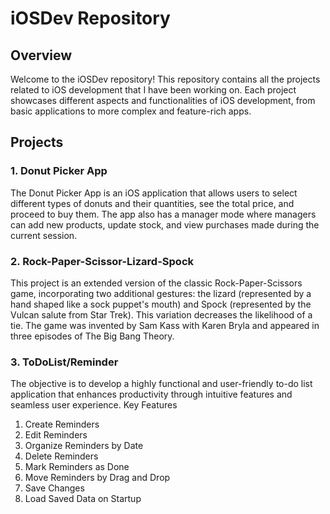 # iOSDev Repository

## Overview

Welcome to the iOSDev repository! This repository contains all the projects related to iOS development that I have been working on. Each project showcases different aspects and functionalities of iOS development, from basic applications to more complex and feature-rich apps.

## Projects

### 1. Donut Picker App

The Donut Picker App is an iOS application that allows users to select different types of donuts and their quantities, see the total price, and proceed to buy them. The app also has a manager mode where managers can add new products, update stock, and view purchases made during the current session.

### 2. Rock-Paper-Scissor-Lizard-Spock

This project is an extended version of the classic Rock-Paper-Scissors game, incorporating two additional gestures: the lizard (represented by a hand shaped like a sock puppet's mouth) and Spock (represented by the Vulcan salute from Star Trek). This variation decreases the likelihood of a tie. The game was invented by Sam Kass with Karen Bryla and appeared in three episodes of The Big Bang Theory.

### 3. ToDoList/Reminder

The objective is to develop a highly functional and user-friendly to-do list application that enhances productivity through intuitive features and seamless user experience.
Key Features
1. Create Reminders
2. Edit Reminders
3. Organize Reminders by Date
4. Delete Reminders
5. Mark Reminders as Done
6. Move Reminders by Drag and Drop
7. Save Changes
8. Load Saved Data on Startup
